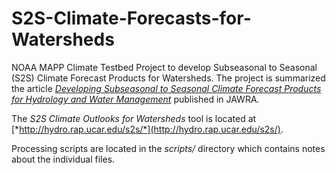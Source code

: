 # S2S-Climate-Forecasts-for-Watersheds
NOAA MAPP Climate Testbed Project to develop Subseasonal to Seasonal (S2S) Climate Forecast Products for Watersheds. The project is summarized the article [*Developing Subseasonal to Seasonal Climate Forecast Products for Hydrology and Water Management*](https://onlinelibrary.wiley.com/doi/abs/10.1111/1752-1688.12746) published in JAWRA.

The *S2S Climate Outlooks for Watersheds* tool is located at [*http://hydro.rap.ucar.edu/s2s/*](http://hydro.rap.ucar.edu/s2s/).

Processing scripts are located in the *scripts/* directory which contains notes about the individual files. 
